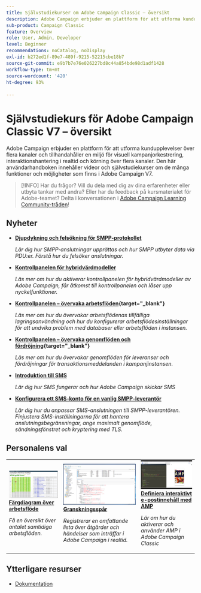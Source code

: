 ```yaml
---
title: Självstudiekurser om Adobe Campaign Classic – översikt
description: Adobe Campaign erbjuder en plattform för att utforma kundupplevelser över flera kanaler och tillhandahåller en miljö för visuell kampanjorkestrering, interaktionshantering i realtid och körning över flera kanaler. Den här användarhandboken innehåller videor och självstudiekurser om de många funktioner och möjligheter som finns i Adobe Campaign Standard.
sub-product: Campaign Classic
feature: Overview
role: User, Admin, Developer
level: Beginner
recommendations: noCatalog, noDisplay
exl-id: b272ed1f-89e7-489f-9215-52215cbe18b7
source-git-commit: e9b7b7e76e026227bd8c44a854bde98d1adf1428
workflow-type: tm+mt
source-wordcount: '420'
ht-degree: 93%

---
```


# Självstudiekurs för Adobe Campaign Classic V7 – översikt

Adobe Campaign erbjuder en plattform för att utforma kundupplevelser över flera kanaler och tillhandahåller en miljö för visuell kampanjorkestrering, interaktionshantering i realtid och körning över flera kanaler. Den här användarhandboken innehåller videor och självstudiekurser om de många funktioner och möjligheter som finns i Adobe Campaign V7.

>[!INFO]
> Har du frågor? Vill du dela med dig av dina erfarenheter eller utbyta tankar med andra? Eller har du feedback på kursmaterialet för Adobe-teamet? Delta i konversationen i [Adobe Campaign Learning Community-tråden](https://experienceleaguecommunities.adobe.com:443/t5/adobe-campaign-classic/join-the-discussion-on-adobe-campaign-learning/td-p/419096)!

## Nyheter

* **[Djupdykning och felsökning för SMPP-protokollet](https://experienceleague.adobe.com/docs/campaign-learn/set-up-sms-for-adobe-campaign/smpp-deep-dive-and-troubleshooting.html?lang=sv)**

   *Lär dig hur SMPP-anslutningar upprättas och hur SMPP utbyter data via PDU:er. Förstå hur du felsöker anslutningar.*

* **[Kontrollpanelen för hybridvärdmodeller](https://experienceleague.adobe.com/docs/control-panel-learn/tutorials/control-panel-for-hybrid-hosting-models.html?lang=en)**

   *Läs mer om hur du aktiverar kontrollpanelen för hybridvärdmodeller av Adobe Campaign, får åtkomst till kontrollpanelen och låser upp nyckelfunktioner.*

* **[Kontrollpanelen – övervaka arbetsflöden](https://experienceleague.adobe.com/docs/control-panel-learn/tutorials/performance-monitoring/monitor-workflows.html?lang=en){target=&quot;_blank&quot;}**

   *Läs mer om hur du övervakar arbetsflödenas tillfälliga lagringsanvändning och hur du konfigurerar arbetsflödesinställningar för att undvika problem med databaser eller arbetsflöden i instansen.*

* **[Kontrollpanelen – övervaka genomflöden och fördröjning](https://experienceleague.adobe.com/docs/control-panel-learn/tutorials/performance-monitoring/monitor-throughputs-and-latency.html?lang=en){target=&quot;_blank&quot;}**

   *Läs mer om hur du övervakar genomflöden för leveranser och fördröjningar för transaktionsmeddelanden i kampanjinstansen.*

* **[Introduktion till SMS](https://experienceleague.adobe.com/docs/campaign-learn/set-up-sms-for-adobe-campaign/introduction-to-sms.html?lang=sv)**

   *Lär dig hur SMS fungerar och hur Adobe Campaign skickar SMS*

* **[Konfigurera ett SMS-konto för en vanlig SMPP-leverantör](https://experienceleague.adobe.com/docs/campaign-learn/set-up-sms-for-adobe-campaign/set-up-account-for-standard-smpp-provider.html?lang=sv)**

   *Lär dig hur du anpassar SMS-anslutningen till SMPP-leverantören. Finjustera SMS-inställningarna för att hantera anslutningsbegränsningar, ange maximalt genomflöde, sändningsfönstret och kryptering med TLS.*

## Personalens val

<table>
<tr>
  <td>
    <a href="./monitoring-campaign-classic/workflow-heatmap.md">
      <img alt="Färgdiagram över arbetsflöde (video)" src="./assets/workflow-heatmap.png"/>
    </a>
    <div>
      <a href="./monitoring-campaign-classic/workflow-heatmap.md">
    <strong>Färgdiagram över arbetsflöde</strong>
    </a>
    </div>
    <p>
    <em>Få en översikt över antalet samtidiga arbetsflöden.</em>
    <p>
  </td>
   <td>
    <a href="./monitoring-campaign-classic/audit-trail.md">
      <img alt="Granskningsspår (video)" src="./assets/acc-audit-trail-thumb.png" />
    </a>
    <div>
      <a href="./monitoring-campaign-classic/audit-trail.md">
    <strong>Granskningsspår</strong>
    </a>
    </div> 
    <p>
    <em>Registrerar en omfattande lista över åtgärder och händelser som inträffar i Adobe Campaign i realtid.</em>
    <p>
  </td>
  <td>
    <a href="./sending-messages/email-channel/defining-interactive-email-content-with-amp.md">
      <img alt="Definiera interaktivt e-postinnehåll med AMP (video)" src="./assets/29940.png" />
    </a>
    <div>
      <a href="./sending-messages/email-channel/defining-interactive-email-content-with-amp.md">
    <strong>Definiera interaktivt e-postinnehåll med AMP</strong>
    </a>
    </div>
    <p>
    <em>Lär om hur du aktiverar och använder AMP i Adobe Campaign Classic </em>
    <p>
  </td>
</tr>
</table>

## Ytterligare resurser

* [Dokumentation](https://experienceleague.adobe.com/docs/campaign-classic/using/getting-started/starting-with-adobe-campaign/about-adobe-campaign-classic.html?lang=sv)
